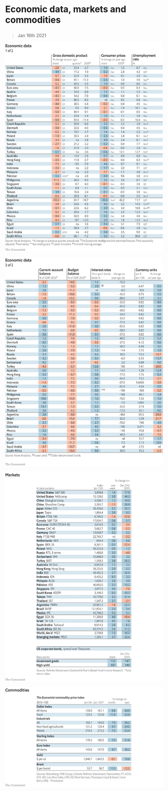 ###### 

# Economic data, markets and commodities 

#####  

> Jan 16th 2021 

![image](images/20210116_int101.png) 


![image](images/20210116_int102.png) 


![image](images/20210116_int201.png) 


![image](images/20210116_int401.png) 


